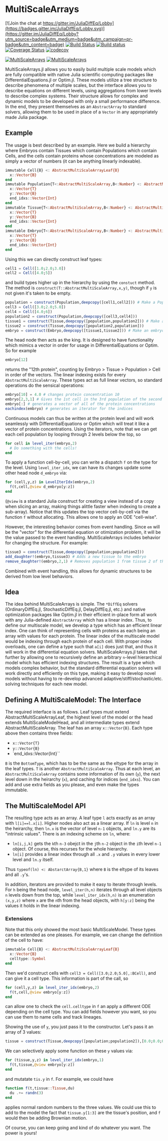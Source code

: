 # MultiScaleArrays

[![Join the chat at https://gitter.im/JuliaDiffEq/Lobby](https://badges.gitter.im/JuliaDiffEq/Lobby.svg)](https://gitter.im/JuliaDiffEq/Lobby?utm_source=badge&utm_medium=badge&utm_campaign=pr-badge&utm_content=badge)
[![Build Status](https://travis-ci.org/JuliaDiffEq/MultiScaleArrays.jl.svg?branch=master)](https://travis-ci.org/JuliaDiffEq/MultiScaleArrays.jl)
[![Build status](https://ci.appveyor.com/api/projects/status/y0mjys35k6rbntbv?svg=true)](https://ci.appveyor.com/project/ChrisRackauckas/multiscalearrays-jl)
[![Coverage Status](https://coveralls.io/repos/github/JuliaDiffEq/MultiScaleArrays.jl/badge.svg)](https://coveralls.io/github/JuliaDiffEq/MultiScaleArrays.jl)
[![codecov](https://codecov.io/gh/JuliaDiffEq/MultiScaleArrays.jl/branch/master/graph/badge.svg)](https://codecov.io/gh/JuliaDiffEq/MultiScaleArrays.jl)

[![MultiScaleArrays](http://pkg.julialang.org/badges/MultiScaleArrays_0.5.svg)](http://pkg.julialang.org/?pkg=MultiScaleArrays)
[![MultiScaleArrays](http://pkg.julialang.org/badges/MultiScaleArrays_0.6.svg)](http://pkg.julialang.org/?pkg=MultiScaleArrays)

MultiScaleArrays.jl allows you to easily build multiple scale models which are
fully compatible with native Julia scientific computing packages like
DifferentialEquations.jl or Optim.jl. These models utilize
a tree structure to describe phenomena of multiple scales, but the interface allows
you to describe equations on different levels, using aggregations from lower
levels to describe complex systems. Their structure allows for complex and dynamic
models to be developed with only a small performance difference. In the end, they present
themselves as an `AbstractArray` to standard solvers, allowing them to be used
in place of a `Vector` in any appropriately made Julia package.

## Example

The usage is best described by an example. Here we build a hierarchy where
Embryos contain Tissues which contain Populations which contain Cells, and the
cells contain proteins whose concentrations are modeled as simply a vector
of numbers (it can be anything linearly indexable).

```julia
immutable Cell{B} <: AbstractMultiScaleArrayLeaf{B}
  x::Vector{B}
end
immutable Population{T<:AbstractMultiScaleArray,B<:Number} <: AbstractMultiScaleArray{B}
  x::Vector{T}
  y::Vector{B}
  end_idxs::Vector{Int}
end
immutable Tissue{T<:AbstractMultiScaleArray,B<:Number} <: AbstractMultiScaleArray{B}
  x::Vector{T}
  y::Vector{B}
  end_idxs::Vector{Int}
end
immutable Embryo{T<:AbstractMultiScaleArray,B<:Number} <: AbstractMultiScaleArrayHead{B}
  x::Vector{T}
  y::Vector{B}
  end_idxs::Vector{Int}
end
```

Using this we can directly construct leaf types:

```julia
cell1 = Cell([1.0;2.0;3.0])
cell2 = Cell([4.0;5])
```

and build types higher up in the hierarchy by using the `constuct` method. The method
is `construct(T::AbstractMultiScaleArray,x,y)`, though if `y` is not given it's
taken to be empty.

```julia
population = construct(Population,deepcopy([cell1,cell2])) # Make a Population from cells
cell3 = Cell([3.0;2.0;5.0])
cell4 = Cell([4.0;6])
population2 = construct(Population,deepcopy([cell3,cell4]))
tissue1 = construct(Tissue,deepcopy([population,population2])) # Make a Tissue from Populations
tissue2 = construct(Tissue,deepcopy([population2,population]))
embryo = construct(Embryo,deepcopy([tissue1,tissue2])) # Make an embryo from Tissues
```

The head node then acts as the king. It is designed to have functionality which
mimics a vector in order for usage in DifferentialEquations or Optim. So for example

```julia
embryo[12]
```

returns the "12th protein", counting by Embryo > Tissue > Population > Cell in order
of the vectors. The linear indexing exists for every `AbstractMultiScaleArray`.
These types act as full linear vectors, so standard operations do the sensical
operations:

```julia
embryo[10] = 4.0 # changes protein concentration 10
embryo[2,3,1] # Gives the 1st cell in the 3rd population of the second tissue
embryo[:] # generates a vector of all of the protein concentrations
eachindex(embryo) # generates an iterator for the indices
```

Continuous models can thus be written at the protein level and will work seamlessly
with DifferentialEquations or Optim which will treat it like a vector of protein concentrations.
Using the iterators, note that we can get each cell population by looping through
2 levels below the top, so

```julia
for cell in level_iter(embryo,2)
  # Do something with the cells!
end
```

To apply a function cell-by-cell, you can write a dispatch `f` on the type for the
level. Using `level_iter_idx`, we can have its changes update some other head node
`d_embryo` via:

```julia
for (cell,y,z) in LevelIterIdx(embryo,2)
  f(t,cell,@view d_embryo[y:z])
end
```

(`@view` is a standard Julia construct for creating a view instead of a copy when slicing an array,
making things alittle faster when indexing to create a sub-array). Notice that this updates the top
vector cell-by-cell via the function `f` without allocating. This allows one to apply an ODE "cell-wise".

However, the interesting behavior comes from event handling. Since `em` will be the
"vector" for the differential equation or otimization problem, it will be the value
passed to the event handling. MultiScaleArrays includes behavior for changing the
structure. For example:

```julia
tissue3 = construct(Tissue,deepcopy([population;population2]))
add_daughter!(embryo,tissue3) # Adds a new tissue to the embryo
remove_daughter!(embryo,2,1) # Removes population 1 from tissue 2 of the embryo
```

Combined with event handling, this allows for dynamic structures to be derived from
low level behaviors.

## Idea

The idea behind MultiScaleArrays is simple. The `*DiffEq` solvers (OrdinaryDiffEq.jl,
StochasticDiffEq.jl, DelayDiffEq.jl, etc.) and native optimization packages like
Optim.jl in their efficient in-place form all work with any Julia-defined
`AbstractArray` which has a linear index. Thus, to define our multiscale model,
we develop a type which has an efficient linear index. One can think of representing
cells with proteins as each being an array with values for each protein. The linear
index of the multiscale model would be indexing through each protein of each cell.
With proper index overloads, one can define a type such that `a[i]` does just that,
and thus it will work in the differential equation solvers. MultiScaleArrays.jl
takes that further by allowing one to recursively define an arbitrary `n`-level
hierarchical model which has efficient indexing structures. The result is a type
which models complex behavior, but the standard differential equation solvers will
work directly and efficiently on this type, making it easy to develop novel models
without having to re-develop advanced adaptive/stiff/stochastic/etc. solving
techniques for each new model.

## Defining A MultiScaleModel: The Interface

The required interface is as follows. Leaf types must extend AbstractMultiScaleArrayLeaf, the
highest level of the model or the head extends MultiScaleModelHead, and all
intermediate types extend AbstractMultiScaleArray. The leaf has an array `x::Vector{B}`.
Each type above then contains three fields:

- `x::Vector{T}`
- `y::Vector{B}`
- `end_idxs::Vector{Int}``

`B` is the `BottomType`, which has to be the same as the eltype for the array
in the leaf types. `T` is another `AbstractMultiScaleArray`. Thus at each level,
an` AbstractMultiScaleArray` contains some information of its own (`y`), the
next level down in the heirarchy (`x`), and caching for indices (`end_idxs`).
You can add and use extra fields as you please, and even make the types immutable.

## The MultiScaleModel API

The resulting type acts as an array. A leaf type `l` acts exactly as an array
with `l[i]==l.x[i]`. Higher nodes also act as a linear array. If `ln` is level
`n` in the heirarchy, then `ln.x` is the vector of level `n-1` objects, and `ln.y`
are its "intrinsic values". There is an indexing scheme on `ln`, where:

- `ln[i,j,k]` gets the `k`th `n-3` obejct in the `j`th `n-2` object in the `i`th level `n-1`
  object. Of course, this recurses for the whole hierarchy.
- `ln[i]` provides a linear index through all `.x` and `.y` values in every lower
  level and `ln.y` itself.

Thus `typeof(ln) <: AbstarctArray{B,1}` where `B` is the eltype of its leaves and
all `.y`'s.

In addition, iterators are provided to make it easy to iterate through levels.
For `h` being the head node, `level_iter(h,n)` iterates through all level objects
`n` levels down from the top, while `level_iter_idx(h,n)` is an enumeration
`(x,y,z)` where `x` are the `n`th from the head objects, with `h[y:z]` being
the values it holds in the linear indexing.

### Extensions

Note that this only showed the most basic MultiScaleModel. These types can be
extended as one pleases. For example, we can change the definition of the cell
to have:

```julia
immutable Cell{B} <: AbstractMultiScaleArrayLeaf{B}
  x::Vector{B}
  celltype::Symbol
end
```

Then we'd construct cells with `cell3 = Cell([3.0;2.0;5.0],:BCell)`, and can
give it a cell type. This information is part of the call, so

```julia
for (cell,y,z) in level_iter_idx(embryo,2)
  f(t,cell,@view embryo[y:z])
end
```

can allow one to check the `cell.celltype` in `f` an apply a different ODE depending
on the cell type. You can add fields however you want, so you can use them
to name cells and track lineages.

Showing the use of `y`, you just pass it to the constructor. Let's pass it an array
of 3 values:

```julia
tissue = construct(Tissue,deepcopy([population;population2]),[0.0;0.0;0.0])
```

We can selectively apply some function on these `y` values via:

```julia
for (tissue,y,z) in level_iter_idx(embryo,1)
  f(t,tissue,@view embryo[y:z])
end
```

and mutatate `tis.y` in `f`. For example, we could have

```julia
function f(t,tissue::Tissue,du)
  du .+= randn(3)
end
```

applies normal random numbers to the three values. We could use this to add to the
model the fact that `tissue.y[1:3]` are the tissue's position, and `f` would then be
adding Brownian motion.

Of course, you can keep going and kind of do whatever you want. The power is yours!
